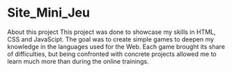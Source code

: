 # Site_Mini_Jeu
About this project
This project was done to showcase my skills in HTML, CSS and JavaScipt.
The goal was to create simple games to deepen my knowledge in the languages used for the Web.
Each game brought its share of difficulties, but being confronted with concrete projects allowed me to learn much more than during the online trainings.
